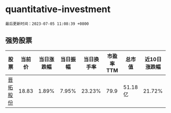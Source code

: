 # quantitative-investment

`最后更新时间：2023-07-05 11:08:39 +0800`

## 强势股票

|股票|当前价|当日涨跌幅|当日振幅|当日换手率|市盈率TTM|总市值|近10日涨跌幅|
|----|----|----|----|----|----|----|----|
|[晋拓股份](https://xueqiu.com/S/SH603211)|18.83|1.89%|7.95%|23.23%|79.9|51.18亿|21.72%|
